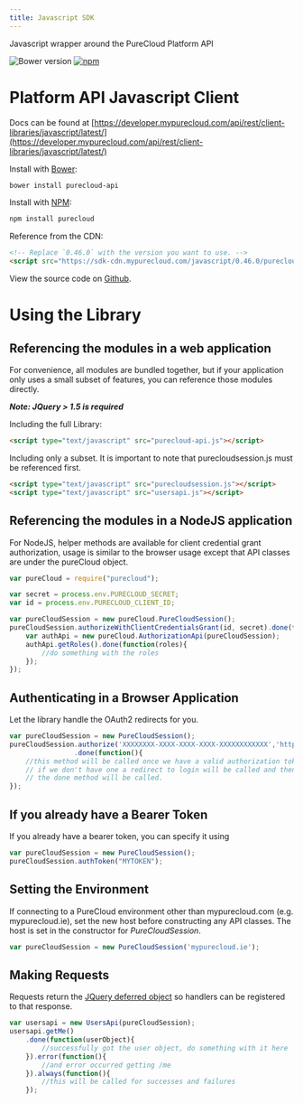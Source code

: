 ```yaml
---
title: Javascript SDK
---
```

Javascript wrapper around the PureCloud Platform API

![Bower version](https://img.shields.io/bower/v/purecloud-api.svg)
[![npm](https://img.shields.io/npm/v/purecloud.svg)](https://www.npmjs.com/package/purecloud)

# Platform API Javascript Client

Docs can be found at [https://developer.mypurecloud.com/api/rest/client-libraries/javascript/latest/](https://developer.mypurecloud.com/api/rest/client-libraries/javascript/latest/)

Install with [Bower](http://bower.io):

```sh
bower install purecloud-api
```

Install with [NPM](https://www.npmjs.com/package/purecloud):

```sh
npm install purecloud
```

Reference from the CDN:

```html
<!-- Replace `0.46.0` with the version you want to use. -->
<script src="https://sdk-cdn.mypurecloud.com/javascript/0.46.0/purecloud-api-min.js"></script>
```

View the source code on [Github](https://github.com/MyPureCloud/purecloud_api_sdk_javascript).

# Using the Library

## Referencing the modules in a web application

For convenience, all modules are bundled together, but if your application only uses a small subset of features, you can reference those modules directly.

**_Note: JQuery > 1.5 is required_**

Including the full Library:

```html
<script type="text/javascript" src="purecloud-api.js"></script>
```

Including only a subset.  It is important to note that purecloudsession.js must be referenced first.

```html
<script type="text/javascript" src="purecloudsession.js"></script>
<script type="text/javascript" src="usersapi.js"></script>
```

## Referencing the modules in a NodeJS application

For NodeJS, helper methods are available for client credential grant authorization, usage is similar to the browser usage except that API classes are under the pureCloud object.

```js
var pureCloud = require("purecloud");

var secret = process.env.PURECLOUD_SECRET;
var id = process.env.PURECLOUD_CLIENT_ID;

var pureCloudSession = new pureCloud.PureCloudSession();
pureCloudSession.authorizeWithClientCredentialsGrant(id, secret).done(function(){
    var authApi = new pureCloud.AuthorizationApi(pureCloudSession);
    authApi.getRoles().done(function(roles){
        //do something with the roles
    });
});
```

## Authenticating in a Browser Application
Let the library handle the OAuth2 redirects for you.

```js
var pureCloudSession = new PureCloudSession();
pureCloudSession.authorize('XXXXXXXX-XXXX-XXXX-XXXX-XXXXXXXXXXXX','http://localhost:8085/examples/')
                .done(function(){
    //this method will be called once we have a valid authorization token
    // if we don't have one a redirect to login will be called and then after redirecting back here,
    // the done method will be called.
});
```

## If you already have a Bearer Token
If you already have a bearer token, you can specify it using

```js
var pureCloudSession = new PureCloudSession();
pureCloudSession.authToken("MYTOKEN");
```

## Setting the Environment

If connecting to a PureCloud environment other than mypurecloud.com (e.g. mypurecloud.ie), set the new host before constructing any API classes. The host is set in the constructor for _PureCloudSession_.

```js
var pureCloudSession = new PureCloudSession('mypurecloud.ie');
```

## Making Requests
Requests return the [JQuery deferred object](https://api.jquery.com/category/deferred-object/) so handlers can be registered to that response.

```js
var usersapi = new UsersApi(pureCloudSession);
usersapi.getMe()
    .done(function(userObject){
        //successfully got the user object, do something with it here
    }).error(function(){
        //and error occurred getting /me
    }).always(function(){
        //this will be called for successes and failures
    });
```
